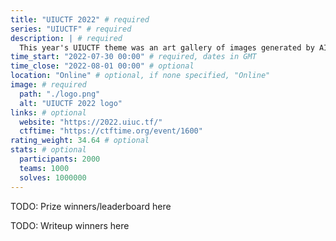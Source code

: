 ```yaml
---
title: "UIUCTF 2022" # required
series: "UIUCTF" # required
description: | # required
  This year's UIUCTF theme was an art gallery of images generated by AI!
time_start: "2022-07-30 00:00" # required, dates in GMT
time_close: "2022-08-01 00:00" # optional
location: "Online" # optional, if none specified, "Online"
image: # required
  path: "./logo.png"
  alt: "UIUCTF 2022 logo"
links: # optional
  website: "https://2022.uiuc.tf/"
  ctftime: "https://ctftime.org/event/1600"
rating_weight: 34.64 # optional
stats: # optional
  participants: 2000
  teams: 1000
  solves: 1000000
---
```


TODO: Prize winners/leaderboard here

TODO: Writeup winners here